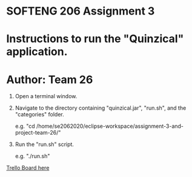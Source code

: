 # SOFTENG 206 Assignment 3

# Instructions to run the "Quinzical" application.

# Author: Team 26

  1. Open a terminal window.
  
  2. Navigate to the directory containing "quinzical.jar", "run.sh", and 
     the "categories" folder.
     
       e.g. "cd /home/se2062020/eclipse-workspace/assignment-3-and-project-team-26/"
       
  3. Run the "run.sh" script. 
  
       e.g. "./run.sh"
	
[Trello Board here](https://trello.com/b/aOkjf590)

	

